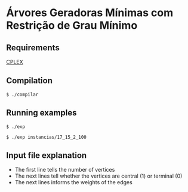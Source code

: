 # Árvores Geradoras Mínimas com Restrição de Grau Mínimo

## Requirements
[CPLEX](https://www.ibm.com/support/knowledgecenter/SSSA5P)

## Compilation
`$ ./compilar`

## Running examples
`$ ./exp`

`$ ./exp instancias/17_15_2_100`

## Input file explanation
* The first line tells the number of vertices
* The next lines tell whether the vertices are central (1) or terminal (0)
* The next lines informs the weights of the edges
